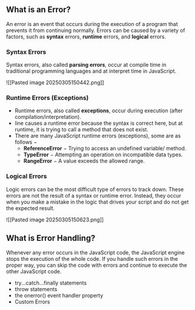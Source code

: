 ## What is an Error?

An error is an event that occurs during the execution of a program that prevents it from continuing normally. Errors can be caused by a variety of factors, such as **syntax** errors, **runtime** errors, and **logical** errors.

### Syntax Errors

Syntax errors, also called **parsing errors**, occur at compile time in traditional programming languages and at interpret time in JavaScript.

![[Pasted image 20250305150442.png]]
### Runtime Errors (Exceptions)

- Runtime errors, also called **exceptions**, occur during execution (after compilation/interpretation).
- line causes a runtime error because the syntax is correct here, but at runtime, it is trying to call a method that does not exist.
- There are many JavaScript runtime errors (exceptions), some are as follows −
	- **ReferenceError** − Trying to access an undefined variable/ method.
	- **TypeError** − Attempting an operation on incompatible data types.
	- **RangeError** − A value exceeds the allowed range.

### Logical Errors

Logic errors can be the most difficult type of errors to track down. These errors are not the result of a syntax or runtime error. Instead, they occur when you make a mistake in the logic that drives your script and do not get the expected result.

![[Pasted image 20250305150623.png]]
## What is Error Handling?

Whenever any error occurs in the JavaScript code, the JavaScript engine stops the execution of the whole code. If you handle such errors in the proper way, you can skip the code with errors and continue to execute the other JavaScript code.
- try...catch...finally statements
- throw statements
- the onerror() event handler property
- Custom Errors

